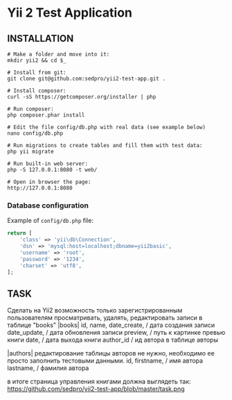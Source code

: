Yii 2 Test Application
============================

INSTALLATION
------------

```
# Make a folder and move into it:
mkdir yii2 && cd $_

# Install from git:
git clone git@github.com:sedpro/yii2-test-app.git .

# Install composer:
curl -sS https://getcomposer.org/installer | php

# Run composer:
php composer.phar install

# Edit the file config/db.php with real data (see example below)
nano config/db.php

# Run migrations to create tables and fill them with test data:
php yii migrate

# Run built-in web server:
php -S 127.0.0.1:8080 -t web/

# Open in browser the page:
http://127.0.0.1:8080
```

### Database configuration

Example of `config/db.php` file:

```php
return [
    'class' => 'yii\db\Connection',
    'dsn' => 'mysql:host=localhost;dbname=yii2basic',
    'username' => 'root',
    'password' => '1234',
    'charset' => 'utf8',
];
```

TASK
----

Сделать на Yii2 возможность только зарегистрированным пользователям просматривать, удалять, редактировать записи в таблице "books"
|books|
id,
name,
date_create, / дата создания записи
date_update, / дата обновления записи
preview, / путь к картинке превью книги
date, / дата выхода книги
author_id / ид автора в таблице авторы
 
|authors| редактирование таблицы авторов не нужно, необходимо ее просто заполнить тестовыми данными.
id,
firstname, / имя автора
lastname,  / фамилия автора

в итоге страница управления книгами должна выглядеть так:
https://github.com/sedpro/yii2-test-app/blob/master/task.png
